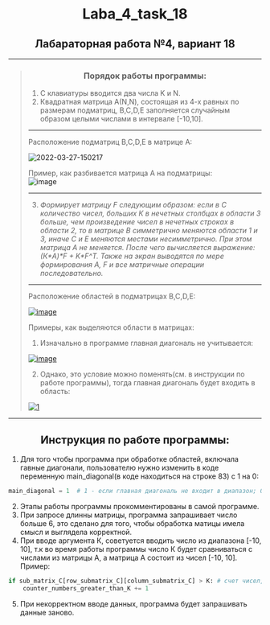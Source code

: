 <h1 align="center">Laba_4_task_18 </h1>
<h2 align="center">Лабараторная работа №4, вариант 18 </h2>

---
><h3 align="center"> Порядок работы программы: </h3>
>
>1. С клавиатуры вводится два числа K и N.
>2. Квадратная матрица А(N,N), состоящая из 4-х равных по размерам подматриц, B,C,D,E заполняется случайным образом целыми числами в интервале [-10,10].
>---
> Расположение подматриц B,C,D,E в матрице А:
>
> <a><img src="https://i.ibb.co/jWGcYHk/2022-03-27-150217.png" alt="2022-03-27-150217" border="0"></a>
>
> Пример, как разбивается матрица А на подматрицы:  
> <a><img src="https://i.ibb.co/5KXHMMk/image.png" alt="image" border="0"></a>
>
>---
>
> 3. _Формирует матрицу F следующим образом:
> если в С количество чисел, больших К в нечетных столбцах в области 3 больше, 
> чем произведение чисел в нечетных строках в области 2,
> то в матрице В симметрично меняются области 1 и 3, иначе С и Е меняются местами несимметрично. 
> При этом матрица А не меняется. После чего вычисляется выражение: (К\*A)\*F + K\*F^T. 
> Также на экран выводятся по мере формирования А, F и все матричные операции последовательно._
>---
> Расположение областей в подматрицах B,C,D,E:
>
><a href="https://imgbb.com/"><img src="https://i.ibb.co/0BMtryt/image.png" alt="image" border="0"></a>
>
> Примеры, как выделяются области в матрицах:
>
>1. Изначально в программе главная диагональ не учитывается:
> 
><a href="https://imgbb.com/"><img src="https://i.ibb.co/k1Xwns2/image.png" alt="image" border="0"></a>
>
>2. Однако, это условие можно поменять(см. в инструкции по работе программы), тогда главная диагональ будет входить в область: 
>
><a href="https://ibb.co/gjhMsgB"><img src="https://i.ibb.co/0DvjPJd/1.png" alt="1" border="0"></a>
---

<h2 align="center">Инструкция по работе программы: </h2>

1) Для того чтобы программа при обработке областей, включала гавные диагонали, 
пользователю нужно изменить в коде переменную main_diagonal(в коде находиться на строке 83) с 1 на 0: 
```python
main_diagonal = 1  # 1 - если главная диагональ не входит в диапазон; 0 - если входит
```
2) Этапы работы программы прокомментированы в самой программе.
3) При запросе длинны матрицы, программа запрашивает число больше 6, это сделано для того, чтобы обработка матицы имела смысл и выглядела корректной.
4) При вводе аргумента К, советуется вводить число из диапазона [-10, 10], т.к во время работы программы число К будет сравниваться с числами из матрицы А, а матрица А состоит из чисел [-10, 10]. Пример:
```python
if sub_matrix_C[row_submatrix_C][column_submatrix_C] > K: # счет чисел, больших чем К, в матрице С ( матрица С является подматрицей матрицы А)
    counter_numbers_greater_than_K += 1
``` 
 5) При некорректном вводе данных, программа будет запрашивать данные заново.

